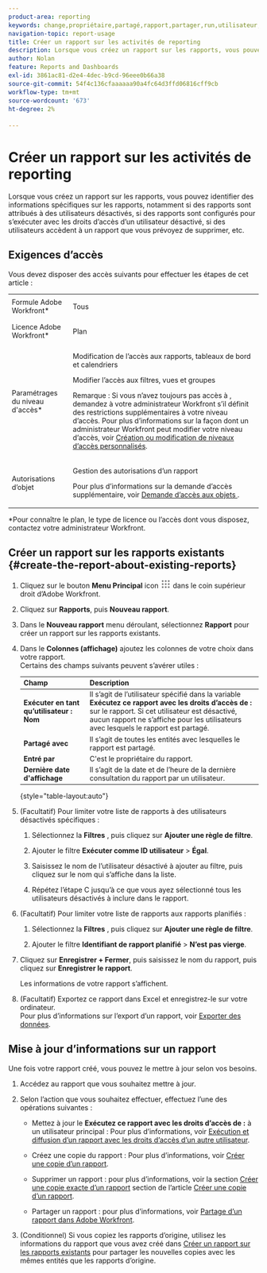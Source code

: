 ```yaml
---
product-area: reporting
keywords: change,propriétaire,partagé,rapport,partager,run,utilisateur,accès,droits,entrée,dernier,affichage,date,création de rapports,activités
navigation-topic: report-usage
title: Créer un rapport sur les activités de reporting
description: Lorsque vous créez un rapport sur les rapports, vous pouvez identifier des informations spécifiques sur les rapports, notamment si des rapports sont attribués à des utilisateurs désactivés, si des rapports sont configurés pour s’exécuter avec les droits d’accès d’un utilisateur désactivé, si des utilisateurs accèdent à un rapport que vous prévoyez de supprimer, etc.
author: Nolan
feature: Reports and Dashboards
exl-id: 3861ac81-d2e4-4dec-b9cd-96eee0b66a38
source-git-commit: 54f4c136cfaaaaaa90a4fc64d3ffd06816cff9cb
workflow-type: tm+mt
source-wordcount: '673'
ht-degree: 2%

---
```


# Créer un rapport sur les activités de reporting

Lorsque vous créez un rapport sur les rapports, vous pouvez identifier des informations spécifiques sur les rapports, notamment si des rapports sont attribués à des utilisateurs désactivés, si des rapports sont configurés pour s’exécuter avec les droits d’accès d’un utilisateur désactivé, si des utilisateurs accèdent à un rapport que vous prévoyez de supprimer, etc.

## Exigences d’accès

Vous devez disposer des accès suivants pour effectuer les étapes de cet article :

<table style="table-layout:auto"> 
 <col> 
 <col> 
 <tbody> 
  <tr> 
   <td role="rowheader">Formule Adobe Workfront*</td> 
   <td> <p>Tous</p> </td> 
  </tr> 
  <tr> 
   <td role="rowheader">Licence Adobe Workfront*</td> 
   <td> <p>Plan </p> </td> 
  </tr> 
  <tr> 
   <td role="rowheader">Paramétrages du niveau d'accès*</td> 
   <td> <p>Modification de l’accès aux rapports, tableaux de bord et calendriers</p> <p>Modifier l’accès aux filtres, vues et groupes</p> <p>Remarque : Si vous n’avez toujours pas accès à , demandez à votre administrateur Workfront s’il définit des restrictions supplémentaires à votre niveau d’accès. Pour plus d’informations sur la façon dont un administrateur Workfront peut modifier votre niveau d’accès, voir <a href="../../../administration-and-setup/add-users/configure-and-grant-access/create-modify-access-levels.md" class="MCXref xref">Création ou modification de niveaux d’accès personnalisés</a>.</p> </td> 
  </tr> 
  <tr> 
   <td role="rowheader">Autorisations d’objet</td> 
   <td> <p>Gestion des autorisations d’un rapport</p> <p>Pour plus d’informations sur la demande d’accès supplémentaire, voir <a href="../../../workfront-basics/grant-and-request-access-to-objects/request-access.md" class="MCXref xref">Demande d’accès aux objets </a>.</p> </td> 
  </tr> 
 </tbody> 
</table>

&#42;Pour connaître le plan, le type de licence ou l’accès dont vous disposez, contactez votre administrateur Workfront.

## Créer un rapport sur les rapports existants {#create-the-report-about-existing-reports}

1. Cliquez sur le bouton **Menu Principal** icon ![](assets/main-menu-icon.png) dans le coin supérieur droit d’Adobe Workfront.
1. Cliquez sur **Rapports**, puis **Nouveau rapport**.
1. Dans le **Nouveau rapport** menu déroulant, sélectionnez **Rapport** pour créer un rapport sur les rapports existants.

1. Dans le **Colonnes (affichage)** ajoutez les colonnes de votre choix dans votre rapport.\
   Certains des champs suivants peuvent s’avérer utiles :

   | Champ | Description |
   |---|---|
   | **Exécuter en tant qu’utilisateur : Nom** | Il s’agit de l’utilisateur spécifié dans la variable **Exécutez ce rapport avec les droits d’accès de :** sur le rapport. Si cet utilisateur est désactivé, aucun rapport ne s’affiche pour les utilisateurs avec lesquels le rapport est partagé. |
   | **Partagé avec** | Il s’agit de toutes les entités avec lesquelles le rapport est partagé. |
   | **Entré par** | C&#39;est le propriétaire du rapport. |
   | **Dernière date d&#39;affichage** | Il s’agit de la date et de l’heure de la dernière consultation du rapport par un utilisateur. |

   {style=&quot;table-layout:auto&quot;}

1. (Facultatif) Pour limiter votre liste de rapports à des utilisateurs désactivés spécifiques :

   1. Sélectionnez la **Filtres** , puis cliquez sur **Ajouter une règle de filtre**.

   1. Ajouter le filtre **Exécuter comme ID utilisateur** > **Égal**.

   1. Saisissez le nom de l’utilisateur désactivé à ajouter au filtre, puis cliquez sur le nom qui s’affiche dans la liste.
   1. Répétez l’étape C jusqu’à ce que vous ayez sélectionné tous les utilisateurs désactivés à inclure dans le rapport.

1. (Facultatif) Pour limiter votre liste de rapports aux rapports planifiés :

   1. Sélectionnez la **Filtres** , puis cliquez sur **Ajouter une règle de filtre**.

   1. Ajouter le filtre **Identifiant de rapport planifié** > **N’est pas vierge**.

1. Cliquez sur **Enregistrer + Fermer**, puis saisissez le nom du rapport, puis cliquez sur **Enregistrer le rapport**.

   Les informations de votre rapport s’affichent.

1. (Facultatif) Exportez ce rapport dans Excel et enregistrez-le sur votre ordinateur.\
   Pour plus d’informations sur l’export d’un rapport, voir [Exporter des données](../../../reports-and-dashboards/reports/creating-and-managing-reports/export-data.md).

## Mise à jour d’informations sur un rapport

Une fois votre rapport créé, vous pouvez le mettre à jour selon vos besoins.

1. Accédez au rapport que vous souhaitez mettre à jour.
1. Selon l’action que vous souhaitez effectuer, effectuez l’une des opérations suivantes :

   * Mettez à jour le **Exécutez ce rapport avec les droits d’accès de :** à un utilisateur principal : Pour plus d’informations, voir [Exécution et diffusion d’un rapport avec les droits d’accès d’un autre utilisateur](../../../reports-and-dashboards/reports/creating-and-managing-reports/run-deliver-report-access-rights-another-user.md).

   * Créez une copie du rapport : Pour plus d’informations, voir [Créer une copie d’un rapport](../../../reports-and-dashboards/reports/creating-and-managing-reports/create-copy-report.md).
   * Supprimer un rapport : pour plus d’informations, voir la section [Créer une copie exacte d’un rapport](../../../reports-and-dashboards/reports/creating-and-managing-reports/create-copy-report.md#update2) section de l’article [Créer une copie d’un rapport](../../../reports-and-dashboards/reports/creating-and-managing-reports/create-copy-report.md).

   * Partager un rapport : pour plus d’informations, voir [Partage d’un rapport dans Adobe Workfront](../../../reports-and-dashboards/reports/creating-and-managing-reports/share-report.md).

1. (Conditionnel) Si vous copiez les rapports d’origine, utilisez les informations du rapport que vous avez créé dans [Créer un rapport sur les rapports existants](#create-the-report-about-existing-reports) pour partager les nouvelles copies avec les mêmes entités que les rapports d’origine.
